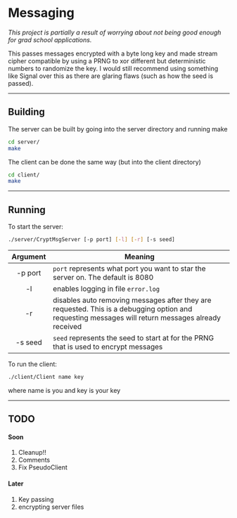 # Messaging

*This project is partially a result of worrying about not being good enough for grad school applications.*

This passes messages encrypted with a byte long key and made stream cipher compatible by using a PRNG to xor different but deterministic numbers to randomize the key. I would still recommend using something like Signal over this as there are glaring flaws (such as how the seed is passed).

--------------------------------------------------------------------------------
## Building

The server can be built by going into the server directory and running make

```bash
cd server/
make
```

The client can be done the same way (but into the client directory)

```bash
cd client/
make
```

--------------------------------------------------------------------------------
## Running

To start the server:

```bash
./server/CryptMsgServer [-p port] [-l] [-r] [-s seed]
```
|Argument|Meaning|
|:------:|-------|
|-p port |`port` represents what port you want to star the server on. The default is 8080|
|-l      |enables logging in file `error.log`|
|-r      |disables auto removing messages after they are requested. This is a debugging option and requesting messages will return messages already received|
|-s seed |`seed` represents the seed to start at for the PRNG that is used to encrypt messages|

To run the client:
```bash
./client/Client name key
```
where name is you and key is your key

--------------------------------------------------------------------------------
## TODO

#### Soon

1. Cleanup!!
2. Comments
3. Fix PseudoClient

#### Later

1. Key passing
2. encrypting server files